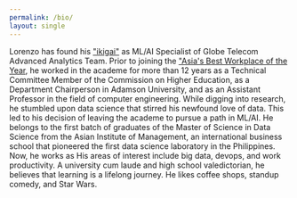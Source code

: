 ```yaml
---
permalink: /bio/
layout: single
---
```


Lorenzo has found his ["ikigai"](https://en.wikipedia.org/wiki/Ikigai) as ML/AI Specialist of Globe Telecom Advanced Analytics Team. Prior to joining the ["Asia's Best Workplace of the Year](https://www.globe.com.ph/about-us/newsroom/corporate/globe-top-workplace-asia-aces-awards-2019.html), he worked in the academe for more than 12 years as a Technical Committee Member of the Commission on Higher Education, as a Department Chairperson in Adamson University, and as an Assistant Professor in the field of computer engineering. While digging into research, he stumbled upon data science that stirred his newfound love of data. This led to his decision of leaving the academe to pursue a path in ML/AI. He belongs to the first batch of graduates of the Master of Science in Data Science from the Asian  Institute of Management, an international business school that pioneered the first data science laboratory in the Philippines.  Now, he works as  His areas of interest include big data, devops, and work productivity. A university cum laude and high school valedictorian, he believes that learning is a lifelong journey. He likes coffee shops, standup comedy, and Star Wars.
